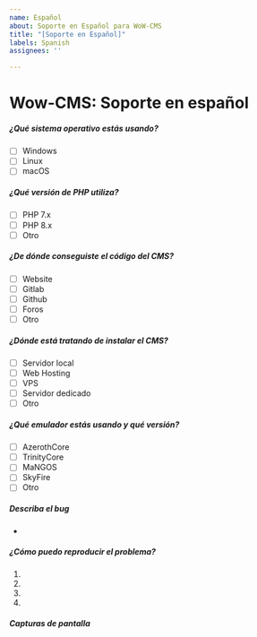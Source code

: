 ```yaml
---
name: Español
about: Soporte en Español para WoW-CMS
title: "[Soporte en Español]"
labels: Spanish
assignees: ''

---
```


# Wow-CMS: Soporte en español

##### ¿Qué sistema operativo estás usando?
- [ ] Windows
- [ ] Linux
- [ ] macOS

##### ¿Qué versión de PHP utiliza?
- [ ] PHP 7.x
- [ ] PHP 8.x
- [ ] Otro

##### ¿De dónde conseguiste el código del CMS?
- [ ] Website
- [ ] Gitlab
- [ ] Github
- [ ] Foros
- [ ] Otro

##### ¿Dónde está tratando de instalar el CMS?
- [ ] Servidor local
- [ ] Web Hosting
- [ ] VPS
- [ ] Servidor dedicado
- [ ] Otro

##### ¿Qué emulador estás usando y qué versión?
- [ ] AzerothCore
- [ ] TrinityCore
- [ ] MaNGOS
- [ ] SkyFire
- [ ] Otro

##### Describa el bug
- 

##### ¿Cómo puedo reproducir el problema?

1.
2.
3.
4.

##### Capturas de pantalla
